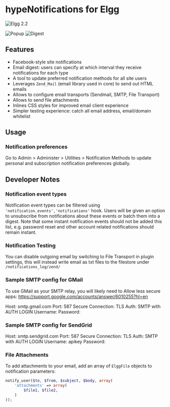 # hypeNotifications for Elgg

![Elgg 2.2](https://img.shields.io/badge/Elgg-2.2-orange.svg?style=flat-square)

![Popup](https://raw.github.com/hypeJunction/hypeNotifications/master/screenshots/popup.png "Popup")
![Digest](https://raw.github.com/hypeJunction/hypeNotifications/master/screenshots/digest.png "Email Digest")

## Features

 * Facebook-style site notifications
 * Email digest: users can specify at which interval they receive notifications for each type
 * A tool to update preferred notification methods for all site users
 * Leverages `Zend_Mail` (email library used in core) to send out HTML emails
 * Allows to configure email transports (Sendmail, SMTP, File Transport)
 * Allows to send file attachments
 * Inlines CSS styles for improved email client experience
 * Simpler testing experience: catch all email address, email/domain whitelist

## Usage

### Notification preferences

Go to Admin > Administer > Utilities > Notification Methods to update personal
and subscription notification preferences globally.


## Developer Notes

### Notification event types

Notification event types can be filtered using ``'notification_events','notifications'`` hook.
Users will be given an option to unsubscribe from notifications about these events or batch them into a digest.
Note that some instant notification events should not be added this list, e.g. password reset and other
account related notifications should remain instant.

### Notification Testing

You can disable outgoing email by switching to File Transport in plugin settings,
this will instead write email as txt files to the filestore under `/notifications_log/zend/`

### Sample SMTP config for GMail

To use GMail as your SMTP relay, you will likely need to Allow less secure apps:
https://support.google.com/accounts/answer/6010255?hl=en

Host: smtp.gmail.com
Port: 587
Secure Connection: TLS
Auth: SMTP with AUTH LOGIN
Username: <your gmail email>
Password: <your gmail password>

### Sample SMTP config for SendGrid

Host: smtp.sendgrid.com
Port: 587
Secure Connection: TLS
Auth: SMTP with AUTH LOGIN
Username: apikey
Password: <your api key>


### File Attachments

To add attachments to your email, add an array of `ElggFile` objects to notification parameters:

```php
notify_user($to, $from, $subject, $body, array(
	'attachments' => array(
		$file1, $file2,
	)
));
```
